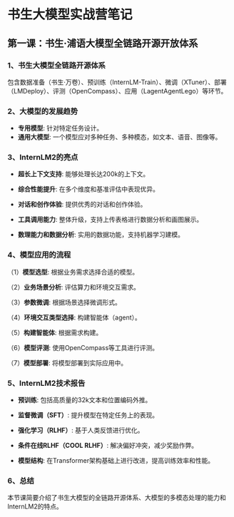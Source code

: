 # 书生大模型实战营笔记



## 第一课：书生·浦语大模型全链路开源开放体系

### 1、**书生大模型全链路开源体系**

​	包含数据准备（书生·万卷）、预训练（InternLM-Train）、微调（XTuner）、部署（LMDeploy）、评测（OpenCompass）、应用（LagentAgentLego）等环节。



### 2、大模型的发展趋势

- **专用模型**: 针对特定任务设计。
- **通用大模型**: 一个模型应对多种任务、多种模态，如文本、语音、图像等。



### 3、InternLM2的亮点

- **超长上下文支持**: 能够处理长达200k的上下文。

- **综合性能提升**: 在多个维度和基准评估中表现优异。

- **对话和创作体验**: 提供优秀的对话和创作体验。

- **工具调用能力**: 整体升级，支持上传表格进行数据分析和画图展示。

- **数理能力和数据分析**: 实用的数据功能，支持机器学习建模。

  

### 4、模型应用的流程

（1）**模型选型**: 根据业务需求选择合适的模型。

（2）**业务场景分析**: 评估算力和环境交互需求。

（3）**参数微调**: 根据场景选择微调形式。

（4）**环境交互类型选择**: 构建智能体（agent）。

（5）**构建智能体**: 根据需求构建。

（6）**模型评测**: 使用OpenCompass等工具进行评测。

（7）**模型部署**: 将模型部署到实际应用中。



### 5、InternLM2技术报告

- **预训练**: 包括高质量的32k文本和位置编码外推。

- **监督微调（SFT）**: 提升模型在特定任务上的表现。

- **强化学习（RLHF）**: 基于人类反馈进行优化。

- **条件在线RLHF（COOL RLHF）**: 解决偏好冲突，减少奖励作弊。

- **模型结构**: 在Transformer架构基础上进行改进，提高训练效率和性能。

  

### 6、总结

​	本节课简要介绍了书生大模型的全链路开源体系、大模型的多模态处理的能力和InternLM2的特点。